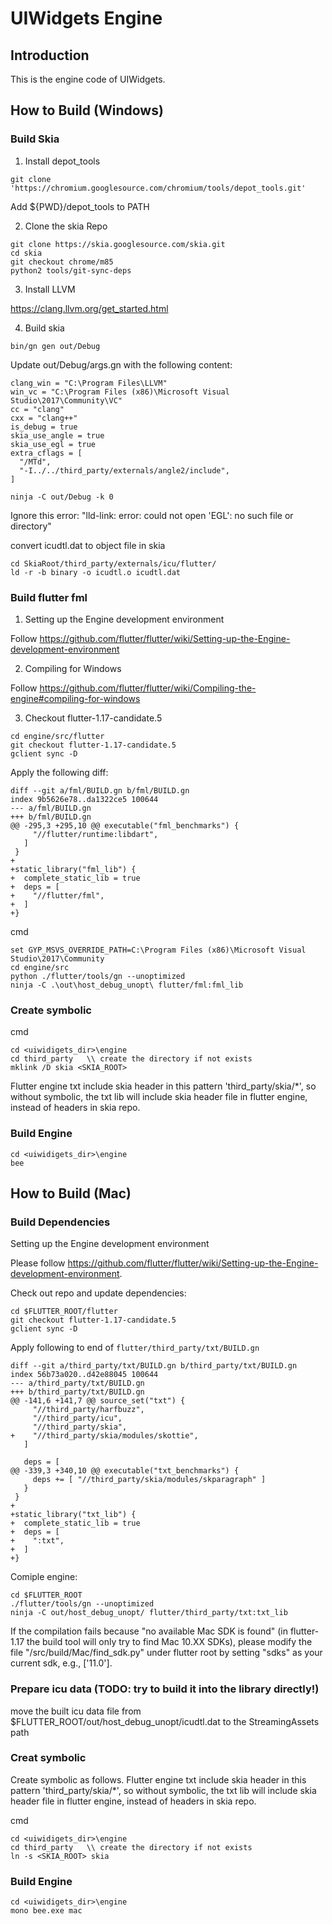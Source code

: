 # UIWidgets Engine

## Introduction

This is the engine code of UIWidgets.

## How to Build (Windows)

### Build Skia

1. Install depot_tools
```
git clone 'https://chromium.googlesource.com/chromium/tools/depot_tools.git'
```
Add ${PWD}/depot_tools to PATH

2. Clone the skia Repo
```
git clone https://skia.googlesource.com/skia.git
cd skia
git checkout chrome/m85
python2 tools/git-sync-deps
```

3. Install LLVM

https://clang.llvm.org/get_started.html

4. Build skia
```
bin/gn gen out/Debug
```

Update out/Debug/args.gn with the following content:
```
clang_win = "C:\Program Files\LLVM"
win_vc = "C:\Program Files (x86)\Microsoft Visual Studio\2017\Community\VC"
cc = "clang"
cxx = "clang++"
is_debug = true
skia_use_angle = true
skia_use_egl = true
extra_cflags = [
  "/MTd",
  "-I../../third_party/externals/angle2/include",
]
```
```
ninja -C out/Debug -k 0
```
Ignore this error: "lld-link: error: could not open 'EGL': no such file or directory"

convert icudtl.dat to object file in skia
```
cd SkiaRoot/third_party/externals/icu/flutter/
ld -r -b binary -o icudtl.o icudtl.dat
```
### Build flutter fml

1. Setting up the Engine development environment

Follow https://github.com/flutter/flutter/wiki/Setting-up-the-Engine-development-environment

2. Compiling for Windows

Follow https://github.com/flutter/flutter/wiki/Compiling-the-engine#compiling-for-windows

3. Checkout flutter-1.17-candidate.5

```
cd engine/src/flutter
git checkout flutter-1.17-candidate.5
gclient sync -D
```

Apply the following diff:
```
diff --git a/fml/BUILD.gn b/fml/BUILD.gn
index 9b5626e78..da1322ce5 100644
--- a/fml/BUILD.gn
+++ b/fml/BUILD.gn
@@ -295,3 +295,10 @@ executable("fml_benchmarks") {
     "//flutter/runtime:libdart",
   ]
 }
+
+static_library("fml_lib") {
+  complete_static_lib = true
+  deps = [
+    "//flutter/fml",
+  ]
+}
```
cmd
```
set GYP_MSVS_OVERRIDE_PATH=C:\Program Files (x86)\Microsoft Visual Studio\2017\Community
cd engine/src
python ./flutter/tools/gn --unoptimized
ninja -C .\out\host_debug_unopt\ flutter/fml:fml_lib
```

### Create symbolic

cmd
```
cd <uiwidigets_dir>\engine
cd third_party   \\ create the directory if not exists
mklink /D skia <SKIA_ROOT>
```
Flutter engine txt include skia header in this pattern 'third_party/skia/*', so without symbolic, the txt lib will include skia
header file in flutter engine, instead of headers in skia repo.

### Build Engine

```
cd <uiwidigets_dir>\engine
bee
```

## How to Build (Mac)

### Build Dependencies

Setting up the Engine development environment

Please follow https://github.com/flutter/flutter/wiki/Setting-up-the-Engine-development-environment.

Check out repo and update dependencies:

```
cd $FLUTTER_ROOT/flutter
git checkout flutter-1.17-candidate.5
gclient sync -D
```

Apply following to end of `flutter/third_party/txt/BUILD.gn`
```
diff --git a/third_party/txt/BUILD.gn b/third_party/txt/BUILD.gn
index 56b73a020..d42e88045 100644
--- a/third_party/txt/BUILD.gn
+++ b/third_party/txt/BUILD.gn
@@ -141,6 +141,7 @@ source_set("txt") {
     "//third_party/harfbuzz",
     "//third_party/icu",
     "//third_party/skia",
+    "//third_party/skia/modules/skottie",
   ]
 
   deps = [
@@ -339,3 +340,10 @@ executable("txt_benchmarks") {
     deps += [ "//third_party/skia/modules/skparagraph" ]
   }
 }
+
+static_library("txt_lib") {
+  complete_static_lib = true
+  deps = [
+    ":txt",
+  ]
+}
```

Comiple engine:
```
cd $FLUTTER_ROOT
./flutter/tools/gn --unoptimized
ninja -C out/host_debug_unopt/ flutter/third_party/txt:txt_lib
```

If the compilation fails because "no available Mac SDK is found" (in flutter-1.17 the build tool will only try to find Mac 10.XX SDKs), please modify the file "/src/build/Mac/find_sdk.py" under flutter root by setting "sdks" as your current sdk, e.g., ['11.0']. 

### Prepare icu data (TODO: try to build it into the library directly!)

move the built icu data file from $FLUTTER_ROOT/out/host_debug_unopt/icudtl.dat to the StreamingAssets path

### Creat symbolic

Create symbolic as follows. Flutter engine txt include skia header in this pattern 'third_party/skia/*', so without symbolic, the txt lib will include skia
header file in flutter engine, instead of headers in skia repo.

cmd
```
cd <uiwidigets_dir>\engine
cd third_party   \\ create the directory if not exists
ln -s <SKIA_ROOT> skia
```

### Build Engine

```
cd <uiwidigets_dir>\engine
mono bee.exe mac
```



